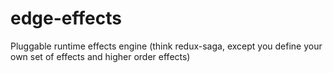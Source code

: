 # edge-effects
Pluggable runtime effects engine (think redux-saga, except you define your own set of effects and higher order effects)
